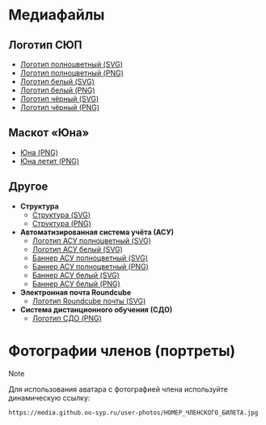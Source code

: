 # Медиафайлы

## Логотип СЮП
- [Логотип полноцветный (SVG)](/logo/SYP-logo2025_color.svg)
- [Логотип полноцветный (PNG)](/logo/SYP-logo2025_color.png)
- [Логотип белый (SVG)](/logo/SYP-logo2025_white_update.svg)
- [Логотип белый (PNG)](/logo/SYP-logo2025_white_update.png)
- [Логотип чёрный (SVG)](/logo/SYP-logo2025_black.svg)
- [Логотип чёрный (PNG)](/logo/SYP-logo2025_black.png)

## Маскот «Юна»
- [Юна (PNG)](/mascot/yuna-1.png)
- [Юна летит (PNG)](/mascot/yuna-fly.png)

## Другое
- **Структура**
  - [Структура (SVG)](/other/SYP-structure-v3.svg)
  - [Структура (PNG)](/other/SYP-structure-v3@2x.png)
- **Автоматизированная система учёта (АСУ)**
  - [Логотип АСУ полноцветный (SVG)](/other/SYP-ASY-logo2025-v1.svg)
  - [Логотип АСУ белый (SVG)](/other/SYP-ASY-logo2025-v1_white.svg)
  - [Баннер АСУ полноцветный (SVG)](/other/SYP-ASY-logo2025_long-v1.svg)
  - [Баннер АСУ полноцветный (PNG)](/other/SYP-ASY-logo2025_long-v1.png)
  - [Баннер АСУ белый (SVG)](/other/SYP-ASY-logo2025_long-v1_white.svg)
  - [Баннер АСУ белый (PNG)](/other/SYP-ASY-logo2025_long-v1_white.png)
- **Электронная почта Roundcube**
  - [Логотип Roundcube почты (SVG)](/other/SYP-roundcube2025_color.svg)
- **Система дистанционного обучения (СДО)**
  - [Логотип СДО (PNG)](/other/syp-logo-moodle_sdo.png)

# Фотографии членов (портреты)
> [!NOTE]
> Для использования аватара с фотографией члена используйте динамическую ссылку:
```
https://media.github.oo-syp.ru/user-photos/НОМЕР_ЧЛЕНСКОГО_БИЛЕТА.jpg
```
